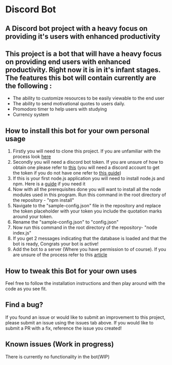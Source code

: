 # Discord Bot

## A Discord bot project with a heavy focus on providing it's users with enhanced productivity

This project is a bot that will have a heavy focus on providing end users with enhanced productivity. Right now it is in it's infant stages. The features this bot will contain currently are the following :
-
- The ability to customize resources to be easily viewable to the end user
- The ability to send motivational quotes to users daily.
- Promodoro timer to help users with studying
- Currency system

## How to install this bot for your own personal usage


1. Firstly you will need to clone this project. If you are unfamiliar with the process look <a href="https://docs.github.com/en/repositories/creating-and-managing-repositories/cloning-a-repository">here</a>
2. Secondly you will need a discord bot token. If you are unsure of how to obtain one please refer to <a href="https://www.writebots.com/discord-bot-token/">this</a> (you will need a discord account to get the token if you do not have one refer to <a href="https://support.discord.com/hc/en-us/articles/360033931551-Getting-Started#h_01H4RR2GE2FAK7DZ5W3765NGVT">this guide</a>)
3. If this is your first node.js application you will need to install node.js and npm. Here is a <a href="https://docs.npmjs.com/downloading-and-installing-node-js-and-npm">guide</a> if you need it  
4. Now with all the prerequisites done you will want to install all the node modules used in this program. Run this command in the root directory of the repository - "npm install"
5. Navigate to the "sample-config.json" file in the repository and replace the token placeholder with your token you include the quotation marks around your token.
6. Rename the "sample-config.json" to "config.json"
7. Now run this command in the root directory of the repository- "node index.js"
8. If you get 2 messages indicating that the database is loaded and that the bot is ready, Congrats your bot is active!
9. Add the bot to a server (Where you have permission to of course). If you are unsure of the process refer to this <a href="https://discordjs.guide/preparations/adding-your-bot-to-servers.html#bot-invite-links">article</a>

## How to tweak this Bot for your own uses

Feel free to follow the installation instructions and then play around with the  code as you see fit.

## Find a bug?

If you found an issue or would like to submit an improvement to this project, please submit an issue using the issues tab above. If you would like to submit a PR with a fix, reference the issue you created!

## Known issues (Work in progress)

There is currently no functionality in the bot(WIP)
